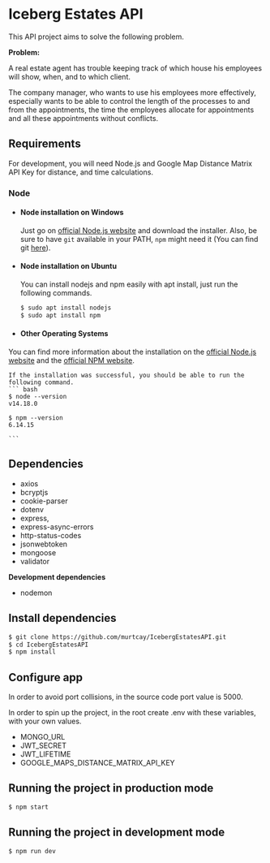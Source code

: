 # Iceberg Estates API

This API project aims to solve the following problem.

**Problem:**

A real estate agent has trouble keeping track of which house his employees will show, when, and to which client.

The company manager, who wants to use his employees more effectively, especially wants to be able to control the length of the processes to and from the appointments, the time the employees allocate for appointments and all these appointments without conflicts.

## Requirements

For development, you will need Node.js and Google Map Distance Matrix API Key for distance, and time calculations.

### Node
- #### Node installation on Windows

    Just go on [official Node.js website](https://nodejs.org/) and download the installer.
Also, be sure to have `git` available in your PATH, `npm` might need it (You can find git [here](https://git-scm.com/)).

- #### Node installation on Ubuntu

    You can install nodejs and npm easily with apt install, just run the following commands.
    ``` bash
    $ sudo apt install nodejs
    $ sudo apt install npm
    ```

- #### Other Operating Systems
You can find more information about the installation on the [official Node.js website](https://nodejs.org/) and the [official NPM website](https://npmjs.org/).

    If the installation was successful, you should be able to run the following command.
    ``` bash
    $ node --version
    v14.18.0

    $ npm --version
    6.14.15
        
    ```

## Dependencies

- axios
- bcryptjs
- cookie-parser
- dotenv
- express,
- express-async-errors
- http-status-codes
- jsonwebtoken
- mongoose
- validator

**Development dependencies**
- nodemon


## Install dependencies
``` bash
$ git clone https://github.com/murtcay/IcebergEstatesAPI.git
$ cd IcebergEstatesAPI
$ npm install
```

## Configure app
In order to avoid port collisions, in the source code port value is 5000.

In order to spin up the project, in the root create .env with these variables, with your own values.

- MONGO_URL
- JWT_SECRET
- JWT_LIFETIME
- GOOGLE_MAPS_DISTANCE_MATRIX_API_KEY

## Running the project in production mode
``` bash
$ npm start
```

## Running the project in development mode
``` bash
$ npm run dev
```